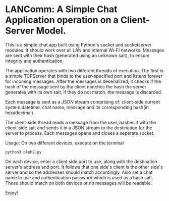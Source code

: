 # LANComm: A Simple Chat Application operation on a Client-Server Model.

This is a simple chat app built using Python's socket and socketserver modules. It should work over all LAN and internal Wi-Fi networks. Messages are sent with their hash (generated using an unknown salt), to ensure integrity and authentication.

The application operates with two different threads of execution. The first is a simple TCPServer that binds to the user-specified port and listens forever for incoming messages. After the messages is deserialized, it checks if the hash of the message sent by the client matches the hash the server generates with its own salt, if they do not match, the message is discarded.

Each message is sent as a JSON stream comprising of: client-side current system datetime, chat name, message and its corresponding hash(in hexadecimal).  

The client-side thread reads a message from the user, hashes it with the client-side salt and sends it in a JSON stream to the destination for the server to process. Each messages opens and closes a seperate socket.

Usage: On two different devices, execute on the terminal

```python3 bleh2.py```

On each device, enter a client side port to use, along with the destination server's address and port. It follows that one side's client is the other side's server and so the addresses should match accordingly. Also set a chat name to use and authentication password which is used as a hash salt. These should match on both devices or no messages will be readable.

Enjoy!
